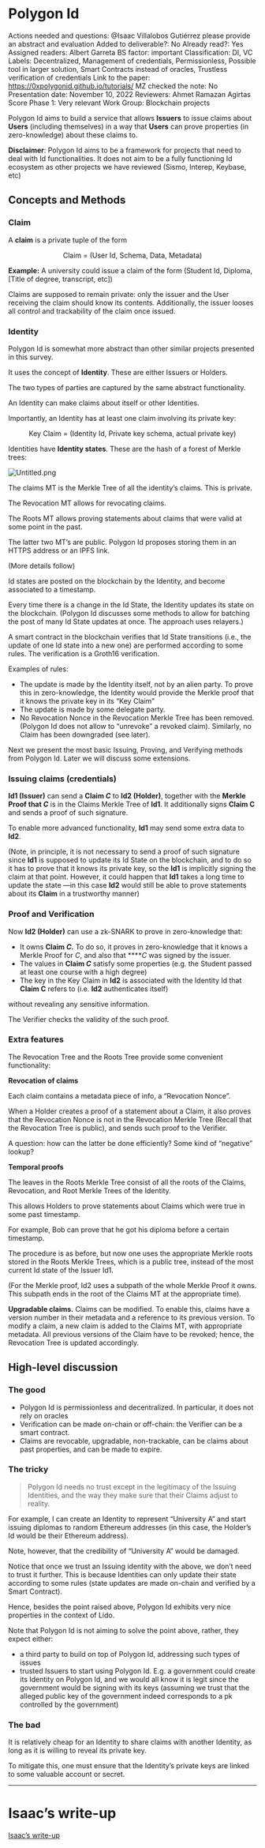 # Polygon Id

Actions needed and questions: @Isaac Villalobos Gutiérrez please provide an abstract and evaluation
Added to deliverable?: No
Already read?: Yes
Assigned readers: Albert Garreta
BS factor: important
Classification: DI, VC
Labels: Decentralized, Management of credentials, Permissionless, Possible tool in larger solution, Smart Contracts instead of oracles, Trustless verification of credentials
Link to the paper: https://0xpolygonid.github.io/tutorials/
MZ checked the note: No
Presentation date: November 10, 2022
Reviewers: Ahmet Ramazan Agirtas
Score Phase 1: Very relevant
Work Group: Blockchain projects

Polygon Id aims to build a service that allows **Issuers** to issue claims about **Users** (including themselves) in a way that **Users** can prove properties (in zero-knowledge) about these claims to.

**Disclaimer**: Polygon Id aims to be a framework for projects that need to deal with Id functionalities. It does not aim to be a fully functioning Id ecosystem as other projects we have reviewed (Sismo, Interep, Keybase, etc)

## Concepts and Methods

### Claim

A **claim** is a private tuple of the form

$$
\text{Claim = (User Id, Schema, Data, Metadata)}
$$

**Example:** A university could issue a claim of the form $\text{(Student Id, Diploma, [Title of degree, transcript, etc])}$

Claims are supposed to remain private: only the issuer and the User receiving the claim should know its contents. Additionally, the issuer looses all control and trackability of the claim once issued.

### Identity

Polygon Id is somewhat more abstract than other similar projects presented in this survey.

It uses the concept of **Identity**. These are either Issuers or Holders. 

The two types of parties are captured by the same abstract functionality.

An Identity can make claims about itself or other Identities. 

Importantly, an Identity has at least one claim involving its private key:

$$
\text{Key Claim = (Identity Id, Private key schema, actual private key)}
$$

Identities have **Identity states**. These are the hash of a forest of Merkle trees:

![Untitled.png](Polygon%20Id%20985c35465c5c464480c0d50cf71edb29/Untitled.png)

The claims MT is the Merkle Tree of all the identity’s claims. This is private. 

The Revocation MT allows for revocating claims.

The Roots MT allows proving statements about claims that were valid at some point in the past. 

The latter two MT’s are public. Polygon Id proposes storing them in an HTTPS address or an IPFS link.

(More details follow)

Id states are posted on the blockchain by the Identity, and become associated to a timestamp. 

Every time there is a change in the Id State, the Identity updates its state on the blockchain. (Polygon Id discusses some methods to allow for batching the post of many Id State updates at once. The approach uses relayers.)

A smart contract in the blockchain verifies that Id State transitions (i.e., the update of one Id state into a new one) are performed according to some rules. The verification is a Groth16 verification. 

Examples of rules:

- The update is made by the Identity itself, not by an alien party. 
To prove this in zero-knowledge, the Identity would provide the Merkle proof that it knows the private key in its “Key Claim”
- The update is made by some delegate party.
- No Revocation Nonce in the Revocation Merkle Tree has been removed. (Polygon Id does not allow to “unrevoke” a revoked claim). Similarly, no Claim has been downgraded (see later).

Next we present the most basic Issuing, Proving, and Verifying methods from Polygon Id. Later we will discuss some extensions.

### Issuing claims (credentials)

**Id1 (Issuer)** can send a **Claim $C$** to **Id2 (Holder)**, together with the **Merkle Proof that $C$** is in the Claims Merkle Tree of **Id1**. It additionally signs **Claim C** and sends a proof of such signature.

To enable more advanced functionality, **Id1** may send some extra data to **Id2**.

(Note, in principle, it is not necessary to send a proof of such signature since **Id1** is supposed to update its Id State on the blockchain, and to do so it has to prove that it knows its private key, so the **Id1** is implicitly signing the claim at that point. However, it could happen that **Id1** takes a long time to update the state —in this case **Id2** would still be able to prove statements about its **Claim** in a trustworthy manner)

### Proof and Verification

Now **Id2 (Holder)** can use a zk-SNARK to prove in zero-knowledge that: 

- It owns **Claim $C$.** To do so, it proves in zero-knowledge that it knows a Merkle Proof for $C$, and also that ****$C$ was signed by the issuer.
- The values in **Claim $C$** satisfy some properties (e.g. the Student passed at least one course with a high degree)
- The key in the Key Claim in **Id2** is associated with the Identity Id that **Claim C** refers to (i.e. **Id2** authenticates itself)

without revealing any sensitive information.

The Verifier checks the validity of the such proof.

### Extra features

The Revocation Tree and the Roots Tree provide some convenient functionality:

**Revocation of claims**

Each claim contains a metadata piece of info, a “Revocation Nonce”. 

When a Holder creates a proof of a statement about a Claim, it also proves that the Revocation Nonce is not in the Revocation Merkle Tree (Recall that the Revocation Tree is public), and sends such proof to the Verifier.

A question: how can the latter be done efficiently? Some kind of “negative” lookup? 

**Temporal proofs**

The leaves in the Roots Merkle Tree consist of all the roots of the Claims, Revocation, and Root Merkle Trees of the Identity. 

This allows Holders to prove statements about Claims which were true in some past timestamp. 

For example, Bob can prove that he got his diploma before a certain timestamp.

The procedure is as before, but now one uses the appropriate Merkle roots stored in the Roots Merkle Trees, which is a public tree, instead of the most current Id state of the Issuer Id1.  

(For the Merkle proof, Id2 uses a subpath of the whole Merkle Proof it owns. This subpath ends in the root of the Claims MT at the appropriate time).

**Upgradable claims.** Claims can be modified. To enable this, claims have a version number in their metadata and a reference to its previous version. To modify a claim, a new claim is added to the Claims MT, with appropriate metadata. All previous versions of the Claim have to be revoked; hence, the Revocation Tree is updated accordingly.

## High-level discussion

### **The good**

- Polygon Id is permissionless and decentralized. In particular, it does not rely on oracles
- Verification can be made on-chain or off-chain: the Verifier can be a smart contract.
- Claims are revocable, upgradable, non-trackable, can be claims about past properties, and can be made to expire.

 

### **The tricky**

> Polygon Id needs no trust except in the legitimacy of the Issuing Identities, and the way they make sure that their Claims adjust to reality.
> 

For example, I can create an Identity to represent “University A” and start issuing diplomas to random Ethereum addresses (in this case, the Holder’s Id would be their Ethereum address). 

Note, however, that the credibility of “University A” would be damaged.

Notice that once we trust an Issuing identity with the above, we don’t need to trust it further. This is because Identities can only update their state according to some rules (state updates are made on-chain and verified by a Smart Contract).

Hence, besides the point raised above, Polygon Id exhibits very nice properties in the context of Lido.

Note that Polygon Id is not aiming to solve the point above, rather, they expect either:

- a third party to build on top of Polygon Id, addressing such types of issues
- trusted Issuers to start using Polygon Id. E.g. a government could create its Identity on Polygon Id, and we would all know it is legit since the government would be signing with its keys (assuming we trust that the alleged public key of the government indeed corresponds to a pk controlled by the government)

### **The bad**

It is relatively cheap for an Identity to share claims with another Identity, as long as it is willing to reveal its private key.

To mitigate this, one must ensure that the Identity’s private keys are linked to some valuable account or secret.

---

# Isaac’s write-up

[Isaac’s write-up](Polygon%20Id%20985c35465c5c464480c0d50cf71edb29/Isaac%E2%80%99s%20write-up%200d81536949164df382bdd9d8f4aaefc6.md)